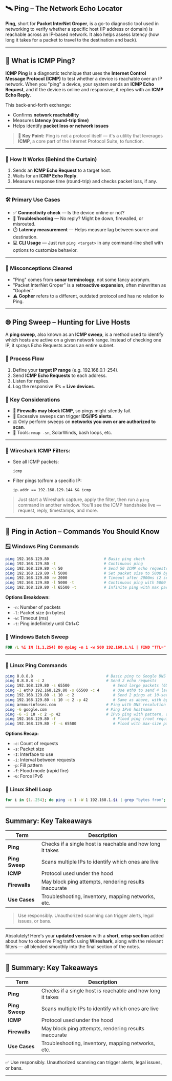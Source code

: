 
## 🛰️ Ping – The Network Echo Locator

**Ping**, short for **Packet InterNet Groper**, is a go-to diagnostic tool used in networking to verify whether a specific host (IP address or domain) is reachable across an IP-based network. It also helps assess latency (how long it takes for a packet to travel to the destination and back).

---

## 🧾 What is **ICMP Ping**?

**ICMP Ping** is a diagnostic technique that uses the **Internet Control Message Protocol (ICMP)** to test whether a device is reachable over an IP network. When you "ping" a device, your system sends an **ICMP Echo Request**, and if the device is online and responsive, it replies with an **ICMP Echo Reply**.

This back-and-forth exchange:

* Confirms **network reachability**
* Measures **latency (round-trip time)**
* Helps identify **packet loss or network issues**

> 🧠 **Key Point:**
Ping is not a protocol itself — it's a utility that leverages **ICMP**, a core part of the Internet Protocol Suite, to function.

---
### 🔧 How It Works (Behind the Curtain)

1. Sends an **ICMP Echo Request** to a target host.
2. Waits for an **ICMP Echo Reply**.
3. Measures response time (round-trip) and checks packet loss, if any.
---

### 🛠️ Primary Use Cases

* ✅ **Connectivity check** — Is the device online or not?
* 🧩 **Troubleshooting** — No reply? Might be down, firewalled, or misrouted.
* ⏱️ **Latency measurement** — Helps measure lag between source and destination.
* 💻 **CLI Usage** — Just run `ping <target>` in any command-line shell with options to customize behavior.
---

### 🤔 Misconceptions Cleared

* "Ping" comes from **sonar terminology**, not some fancy acronym.
* "Packet InterNet Groper" is a **retroactive expansion**, often miswritten as “Gopher.”
* ⚠️ **Gopher** refers to a different, outdated protocol and has no relation to Ping.

---

## 🌐 Ping Sweep – Hunting for Live Hosts

A **ping sweep**, also known as an **ICMP sweep**, is a method used to identify which hosts are active on a given network range. Instead of checking one IP, it sprays Echo Requests across an entire subnet.

### 🔄 Process Flow

1. Define your **target IP range** (e.g. 192.168.0.1–254).
2. Send **ICMP Echo Requests** to each address.
3. Listen for replies.
4. Log the responsive IPs = **Live devices**.

### 📌 Key Considerations

* 🔐 **Firewalls may block ICMP**, so pings might silently fail.
* 🚨 Excessive sweeps can trigger **IDS/IPS alerts**.
* ⚖️ Only perform sweeps on **networks you own or are authorized to scan**.
* 🧰 Tools: `nmap -sn`, SolarWinds, bash loops, etc.

---
### 🧪 Wireshark ICMP Filters:

* See all ICMP packets:

  ```
  icmp
  ```
* Filter pings to/from a specific IP:

  ```
  ip.addr == 192.168.129.144 && icmp
  ```

> Just start a Wireshark capture, apply the filter, then run a `ping` command in another window. You’ll see the ICMP handshake live — request, reply, timestamps, and more.

---


## 🧪 Ping in Action – Commands You Should Know

### 🪟 Windows Ping Commands

```bash
ping 192.168.129.80                        # Basic ping check
ping 192.168.129.80 -t                     # Continuous ping
ping 192.168.129.80 -n 50                  # Send 50 ICMP echo requests
ping 192.168.129.80 -l 5000                # Set packet size to 5000 bytes
ping 192.168.129.80 -w 2000                # Timeout after 2000ms (2 sec)
ping 192.168.129.80 -l 5000 -t             # Continuous ping with 5000 byte packets
ping 192.168.129.80 -l 65500 -t            # Infinite ping with max packet size
```

**Options Breakdown:**

* `-n`: Number of packets
* `-l`: Packet size (in bytes)
* `-w`: Timeout (ms)
* `-t`: Ping indefinitely until Ctrl+C

### 🔁 Windows Batch Sweep

```cmd
FOR /L %i IN (1,1,254) DO @ping -n 1 -w 500 192.168.1.%i | FIND "TTL="
```

---

### 🐧 Linux Ping Commands

```bash
ping 8.8.8.8                                # Basic ping to Google DNS
ping 8.8.8.8 -c 2                           # Send 2 echo requests
ping 192.168.129.80 -s 65500                   # Send large packets (65500 bytes)
ping -I eth0 192.168.129.80 -s 65500 -c 4      # Use eth0 to send 4 large packets
ping 192.168.129.80 -i 10 -c 2                 # Send 2 pings at 10-second intervals
ping 192.168.129.80 -i 10 -c 2 -p 42           # Same as above, with byte pattern 42 (hex)
ping armourinfosec.com                      # Ping with DNS resolution
ping -6 google.com                          # Ping IPv6 hostname
ping -6 -i 10 -c 2 -p 42                    # IPv6 ping with pattern, delay, and count
ping 192.168.129.80 -f                         # Flood ping (root required)
ping 192.168.129.80 -f -s 65500                # Flood with max-size packets (root required)

```

**Options Recap:**

* `-c`: Count of requests
* `-s`: Packet size
* `-I`: Interface to use
* `-i`: Interval between requests
* `-p`: Fill pattern
* `-f`: Flood mode (rapid fire)
* `-6`: Force IPv6

### 🐚 Linux Shell Loop

```bash
for i in {1..254}; do ping -c 1 -W 1 192.168.1.$i | grep "bytes from"; done
```

---                                  
## Summary: Key Takeaways

| Term           | Description                                                |
| -------------- | ---------------------------------------------------------- |
| **Ping**       | Checks if a single host is reachable and how long it takes |
| **Ping Sweep** | Scans multiple IPs to identify which ones are live         |
| **ICMP**       | Protocol used under the hood                               |
| **Firewalls**  | May block ping attempts, rendering results inaccurate      |
| **Use Cases**  | Troubleshooting, inventory, mapping networks, etc.         |

>  Use responsibly. Unauthorized scanning can trigger alerts, legal issues, or bans.

---
Absolutely! Here's your **updated version** with a **short, crisp section** added about how to observe Ping traffic using **Wireshark**, along with the relevant filters — all blended smoothly into the final section of the notes.

---

## 📘 Summary: Key Takeaways

| Term           | Description                                                |
| -------------- | ---------------------------------------------------------- |
| **Ping**       | Checks if a single host is reachable and how long it takes |
| **Ping Sweep** | Scans multiple IPs to identify which ones are live         |
| **ICMP**       | Protocol used under the hood                               |
| **Firewalls**  | May block ping attempts, rendering results inaccurate      |
| **Use Cases**  | Troubleshooting, inventory, mapping networks, etc.         |

✅ Use responsibly. Unauthorized scanning can trigger alerts, legal issues, or bans.

---

